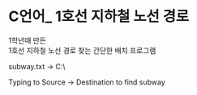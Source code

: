 # C언어_ 1호선 지하철 노선 경로

1학년때 만든   
1호선 지하철 노선 경로 찾는 간단한 배치 프로그램

subway.txt -> C:\

Typing to Source -> Destination to find subway
